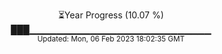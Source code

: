 <p align="center">
⏳Year Progress (10.07 %) <br>
███▁▁▁▁▁▁▁▁▁▁▁▁▁▁▁▁▁▁▁▁▁▁▁▁▁▁▁ <br>
<sub>Updated: Mon, 06 Feb 2023 18:02:35 GMT</sub>
</p>

